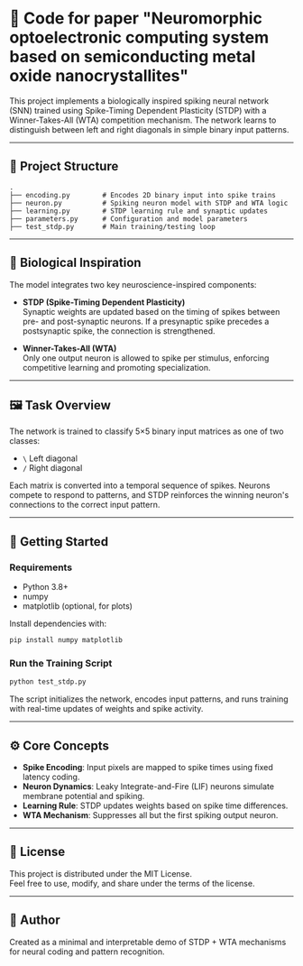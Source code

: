 # 🧠 Code for paper "Neuromorphic optoelectronic computing system based on semiconducting metal oxide nanocrystallites"

This project implements a biologically inspired spiking neural network (SNN) trained using Spike-Timing Dependent Plasticity (STDP) with a Winner-Takes-All (WTA) competition mechanism. The network learns to distinguish between left and right diagonals in simple binary input patterns.

---

## 📂 Project Structure

```
.
├── encoding.py        # Encodes 2D binary input into spike trains
├── neuron.py          # Spiking neuron model with STDP and WTA logic
├── learning.py        # STDP learning rule and synaptic updates
├── parameters.py      # Configuration and model parameters
├── test_stdp.py       # Main training/testing loop
```

---

## 🧬 Biological Inspiration

The model integrates two key neuroscience-inspired components:

- **STDP (Spike-Timing Dependent Plasticity)**  
  Synaptic weights are updated based on the timing of spikes between pre- and post-synaptic neurons. If a presynaptic spike precedes a postsynaptic spike, the connection is strengthened.

- **Winner-Takes-All (WTA)**  
  Only one output neuron is allowed to spike per stimulus, enforcing competitive learning and promoting specialization.

---

## 🖼️ Task Overview

The network is trained to classify 5×5 binary input matrices as one of two classes:

- `\` Left diagonal  
- `/` Right diagonal

Each matrix is converted into a temporal sequence of spikes. Neurons compete to respond to patterns, and STDP reinforces the winning neuron's connections to the correct input pattern.

---

## 🚀 Getting Started

### Requirements

- Python 3.8+
- numpy
- matplotlib (optional, for plots)

Install dependencies with:

```bash
pip install numpy matplotlib
```

### Run the Training Script

```bash
python test_stdp.py
```

The script initializes the network, encodes input patterns, and runs training with real-time updates of weights and spike activity.

---

## ⚙️ Core Concepts

- **Spike Encoding**: Input pixels are mapped to spike times using fixed latency coding.  
- **Neuron Dynamics**: Leaky Integrate-and-Fire (LIF) neurons simulate membrane potential and spiking.  
- **Learning Rule**: STDP updates weights based on spike time differences.  
- **WTA Mechanism**: Suppresses all but the first spiking output neuron.

---

## 🧾 License

This project is distributed under the MIT License.  
Feel free to use, modify, and share under the terms of the license.

---

## 👤 Author

Created as a minimal and interpretable demo of STDP + WTA mechanisms for neural coding and pattern recognition.

